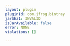 ```yaml
---
layout: plugin
pluginId: com.jfrog.bintray
jarSha1: INVALID
isJarAvailable: false
error: NONE
violations: []

---
```

